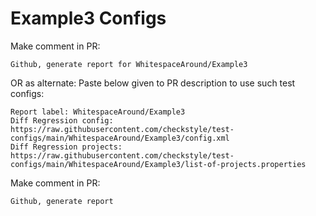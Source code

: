 # Example3 Configs
Make comment in PR:
```
Github, generate report for WhitespaceAround/Example3
```
OR as alternate:
Paste below given to PR description to use such test configs:
```
Report label: WhitespaceAround/Example3
Diff Regression config: https://raw.githubusercontent.com/checkstyle/test-configs/main/WhitespaceAround/Example3/config.xml
Diff Regression projects: https://raw.githubusercontent.com/checkstyle/test-configs/main/WhitespaceAround/Example3/list-of-projects.properties
```
Make comment in PR:
```
Github, generate report
```
